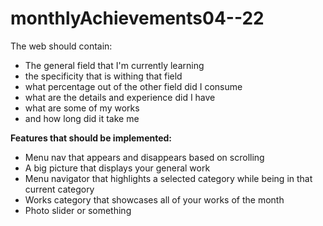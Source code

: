 # monthlyAchievements04--22
The web should contain:
- The general field that I'm currently learning
- the specificity that is withing that field
- what percentage out of the other field did I consume
- what are the details and experience did I have
- what are some of my works
- and how long did it take me

**Features that should be implemented:**
- Menu nav that appears and disappears based on scrolling
- A big picture that displays your general work
- Menu navigator that highlights a selected category while being in that current category
- Works category that showcases all of your works of the month 
- Photo slider or something
